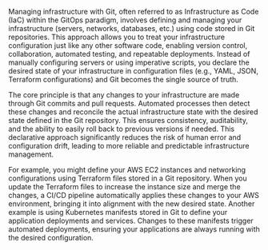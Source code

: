 Managing infrastructure with Git, often referred to as Infrastructure as Code (IaC) within the GitOps paradigm, involves defining and managing your infrastructure (servers, networks, databases, etc.) using code stored in Git repositories. This approach allows you to treat your infrastructure configuration just like any other software code, enabling version control, collaboration, automated testing, and repeatable deployments. Instead of manually configuring servers or using imperative scripts, you declare the desired state of your infrastructure in configuration files (e.g., YAML, JSON, Terraform configurations) and Git becomes the single source of truth.

The core principle is that any changes to your infrastructure are made through Git commits and pull requests. Automated processes then detect these changes and reconcile the actual infrastructure state with the desired state defined in the Git repository. This ensures consistency, auditability, and the ability to easily roll back to previous versions if needed. This declarative approach significantly reduces the risk of human error and configuration drift, leading to more reliable and predictable infrastructure management.

For example, you might define your AWS EC2 instances and networking configurations using Terraform files stored in a Git repository. When you update the Terraform files to increase the instance size and merge the changes, a CI/CD pipeline automatically applies these changes to your AWS environment, bringing it into alignment with the new desired state. Another example is using Kubernetes manifests stored in Git to define your application deployments and services. Changes to these manifests trigger automated deployments, ensuring your applications are always running with the desired configuration.
